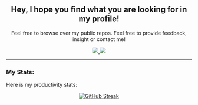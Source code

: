 <div id="header" align="center">

## Hey, I hope you find what you are looking for in my profile!
Feel free to browse over my public repos. Feel free to provide feedback, insight or contact me!

<div id="badges">
<a href="http://www.linkedin.com/in/marco-ferraro-1182a1200/">
<img src="https://img.shields.io/badge/LinkedIn-blue?logo=linkedin&logoColor=white&style=for-the-badge"/>
</a>
<a href="mailto:mantofer2000@gmail.com">
<img src="https://img.shields.io/badge/Gmail-D14836?style=for-the-badge&logo=gmail&logoColor=white"/>
</a>
</div>
</div>

---

### My Stats:
Here is my productivity stats:

<div align="center">

[![GitHub Streak](https://github-readme-streak-stats.herokuapp.com?user=mantofer02)](https://git.io/streak-stats)

</div>
